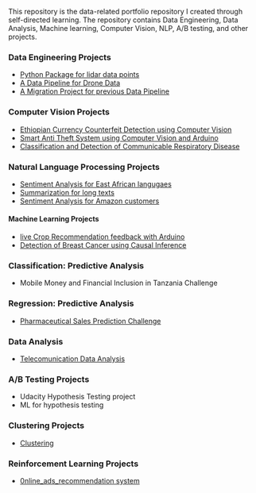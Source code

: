 This repository is the data-related portfolio repository I created through self-directed learning. The repository contains Data Engineering, Data Analysis, Machine learning, Computer Vision, NLP, A/B testing, and other projects.


### Data Engineering Projects
- [Python Package for lidar data points](https://github.com/sam23121/agritech)
- [A Data Pipeline for Drone Data](https://github.com/sam23121/city_pipeline)
- [A Migration Project for previous Data Pipeline](https://github.com/sam23121/migrations)

### Computer Vision Projects
- [Ethiopian Currency Counterfeit Detection using Computer Vision](https://github.com/sam23121/ethiopian_currency_classification)
- [Smart Anti Theft System using Computer Vision and Arduino](https://github.com/sam23121/smart-anti-theft-system)
- [Classification and Detection of Communicable Respiratory Disease](https://github.com/sam23121/chest-X_ray_web_app)

### Natural Language Processing Projects
- [Sentiment Analysis for East African langugaes](https://github.com/sam23121/sentiment_analysis_amh)
- [Summarization for long texts](https://github.com/sam23121/summarization)
- [Sentiment Analysis for Amazon customers](https://github.com/sam23121/sentiment_analysis)


#### Machine Learning Projects
- [live Crop Recommendation feedback with Arduino]((https://github.com/sam23121/crop-recomendation))
- [Detection of Breast Cancer using Causal Inference](https://github.com/sam23121/Breast_cancer)

### Classification: Predictive Analysis
- Mobile Money and Financial Inclusion in Tanzania Challenge

### Regression: Predictive Analysis
- [Pharmaceutical Sales Prediction Challenge](https://github.com/sam23121/Pharmaceutical_Sales_prediction)


### Data Analysis
- [Telecomunication Data Analysis](https://github.com/sam23121/Telecommunication_data_analysis)

### A/B Testing Projects
- Udacity Hypothesis Testing project
- ML for hypothesis testing

### Clustering Projects
- [Clustering](https://github.com/sam23121/clustering_mall.git)

### Reinforcement Learning Projects
- [0nline_ads_recommendation system](https://github.com/sam23121/online_ads)
